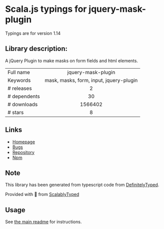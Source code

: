 
# Scala.js typings for jquery-mask-plugin

Typings are for version 1.14

## Library description:
A jQuery Plugin to make masks on form fields and html elements.

|                    |                 |
| ------------------ | :-------------: |
| Full name          | jquery-mask-plugin |
| Keywords           | mask, masks, form, input, jquery-plugin |
| # releases         | 2 |
| # dependents       | 30 |
| # downloads        | 1566402 |
| # stars            | 8 |

## Links
- [Homepage](http://igorescobar.github.io/jQuery-Mask-Plugin/)
- [Bugs](https://github.com/igorescobar/jQuery-Mask-Plugin/issues)
- [Repository](https://github.com/igorescobar/jQuery-Mask-Plugin)
- [Npm](https://www.npmjs.com/package/jquery-mask-plugin)
    


## Note
This library has been generated from typescript code from [DefinitelyTyped](https://definitelytyped.org).

Provided with :purple_heart: from [ScalablyTyped](https://github.com/oyvindberg/ScalablyTyped)

## Usage
See [the main readme](../../readme.md) for instructions.


